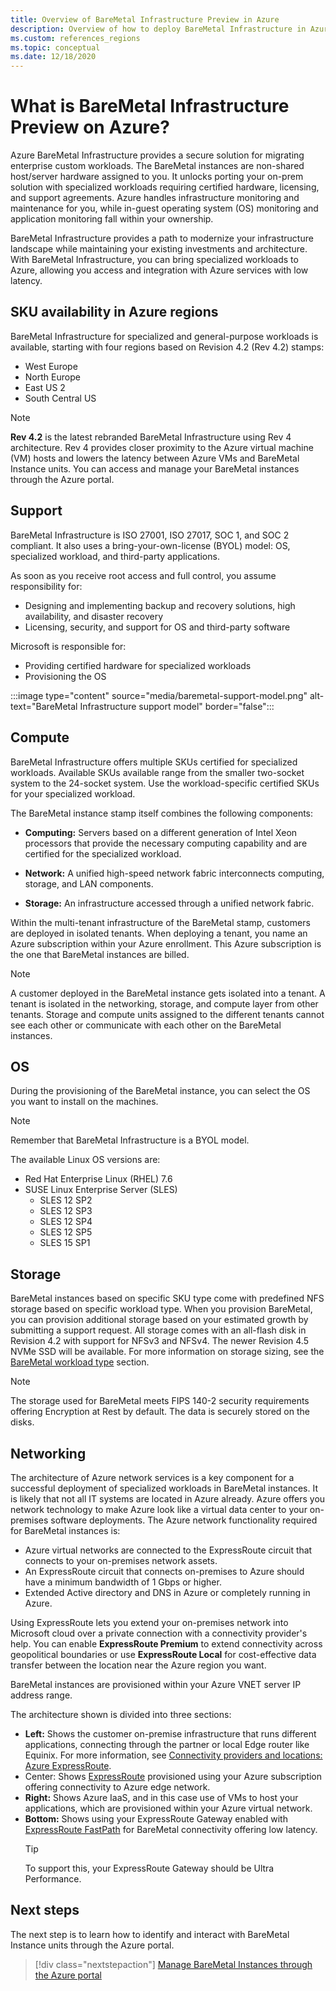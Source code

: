 ```yaml
---
title: Overview of BareMetal Infrastructure Preview in Azure
description: Overview of how to deploy BareMetal Infrastructure in Azure.
ms.custom: references_regions
ms.topic: conceptual
ms.date: 12/18/2020
---
```


#  What is BareMetal Infrastructure Preview on Azure?

Azure BareMetal Infrastructure provides a secure solution for migrating enterprise custom workloads. The BareMetal instances are non-shared host/server hardware assigned to you. It unlocks porting your on-prem solution with specialized workloads requiring certified hardware, licensing, and support agreements. Azure handles infrastructure monitoring and maintenance for you, while in-guest operating system (OS) monitoring and application monitoring fall within your ownership.

BareMetal Infrastructure provides a path to modernize your infrastructure landscape while maintaining your existing investments and architecture. With BareMetal Infrastructure, you can bring specialized workloads to Azure, allowing you access and integration with Azure services with low latency.

## SKU availability in Azure regions
BareMetal Infrastructure for specialized and general-purpose workloads is available, starting with four regions based on Revision 4.2 (Rev 4.2) stamps:
- West Europe
- North Europe
- East US 2
- South Central US

>[!NOTE]
>**Rev 4.2** is the latest rebranded BareMetal Infrastructure using Rev 4 architecture.  Rev 4 provides closer proximity to the Azure virtual machine (VM) hosts and lowers the latency between Azure VMs and BareMetal Instance units. You can access and manage your BareMetal instances through the Azure portal. 

## Support
BareMetal Infrastructure is ISO 27001, ISO 27017, SOC 1, and SOC 2 compliant.  It also uses a bring-your-own-license (BYOL) model: OS, specialized workload, and third-party applications.  

As soon as you receive root access and full control, you assume responsibility for:
- Designing and implementing backup and recovery solutions, high availability, and disaster recovery
- Licensing, security, and support for OS and third-party software

Microsoft is responsible for:
- Providing certified hardware for specialized workloads 
- Provisioning the OS

:::image type="content" source="media/baremetal-support-model.png" alt-text="BareMetal Infrastructure support model" border="false":::

## Compute
BareMetal Infrastructure offers multiple SKUs certified for specialized workloads. Available SKUs available range from the smaller two-socket system to the 24-socket system. Use the workload-specific certified SKUs for your specialized workload.

The BareMetal instance stamp itself combines the following components:

- **Computing:** Servers based on a different generation of Intel Xeon processors that provide the necessary computing capability and are certified for the specialized workload.

- **Network:** A unified high-speed network fabric interconnects computing, storage, and LAN components.

- **Storage:** An infrastructure accessed through a unified network fabric.

Within the multi-tenant infrastructure of the BareMetal stamp, customers are deployed in isolated tenants. When deploying a tenant, you name an Azure subscription within your Azure enrollment. This Azure subscription is the one that BareMetal instances are billed.

>[!NOTE]
>A customer deployed in the BareMetal instance gets isolated into a tenant. A tenant is isolated in the networking, storage, and compute layer from other tenants. Storage and compute units assigned to the different tenants cannot see each other or communicate with each other on the BareMetal instances.

## OS
During the provisioning of the BareMetal instance, you can select the OS you want to install on the machines. 

>[!NOTE]
>Remember that BareMetal Infrastructure is a BYOL model.

The available Linux OS versions are:
- Red Hat Enterprise Linux (RHEL) 7.6
- SUSE Linux Enterprise Server (SLES)
   - SLES 12 SP2
   - SLES 12 SP3
   - SLES 12 SP4
   - SLES 12 SP5
   - SLES 15 SP1

## Storage
BareMetal instances based on specific SKU type come with predefined NFS storage based on specific workload type. When you provision BareMetal, you can provision additional storage based on your estimated growth by submitting a support request. All storage comes with an all-flash disk in Revision 4.2 with support for NFSv3 and NFSv4. The newer Revision 4.5 NVMe SSD will be available. For more information on storage sizing, see the [BareMetal workload type](#networking) section.

>[!NOTE]
>The storage used for BareMetal meets FIPS 140-2 security requirements offering Encryption at Rest by default. The data is securely stored on the disks.

## Networking
The architecture of Azure network services is a key component for a successful deployment of specialized workloads in BareMetal instances. It is likely that not all IT systems are located in Azure already. Azure offers you network technology to make Azure look like a virtual data center to your on-premises software deployments. The Azure network functionality required for BareMetal instances is:

- Azure virtual networks are connected to the ExpressRoute circuit that connects to your on-premises network assets.
- An ExpressRoute circuit that connects on-premises to Azure should have a minimum bandwidth of 1 Gbps or higher.
- Extended Active directory and DNS in Azure or completely running in Azure.

Using ExpressRoute lets you extend your on-premises network into Microsoft cloud over a private connection with a connectivity provider's help. You can enable **ExpressRoute Premium** to extend connectivity across geopolitical boundaries or use **ExpressRoute Local** for cost-effective data transfer between the location near the Azure region you want.

BareMetal instances are provisioned within your Azure VNET server IP address range.

The architecture shown is divided into three sections:
- **Left:** Shows the customer on-premise infrastructure that runs different applications, connecting through the partner or local Edge router like Equinix. For more information, see [Connectivity providers and locations: Azure ExpressRoute](../../../expressroute/expressroute-locations.md).
- Center: Shows [ExpressRoute](../../../expressroute/expressroute-introduction.md) provisioned using your Azure subscription offering connectivity to Azure edge network.
- **Right:** Shows Azure IaaS, and in this case use of VMs to host your applications, which are provisioned within your Azure virtual network.
- **Bottom:** Shows using your ExpressRoute Gateway enabled with [ExpressRoute FastPath](../../../expressroute/about-fastpath.md) for BareMetal connectivity offering low latency.   
   >[!TIP]
   >To support this, your ExpressRoute Gateway should be Ultra Performance. 

## Next steps

The next step is to learn how to identify and interact with BareMetal Instance units through the Azure portal.


> [!div class="nextstepaction"]
> [Manage BareMetal Instances through the Azure portal](baremetal-infrastructure-portal.md)